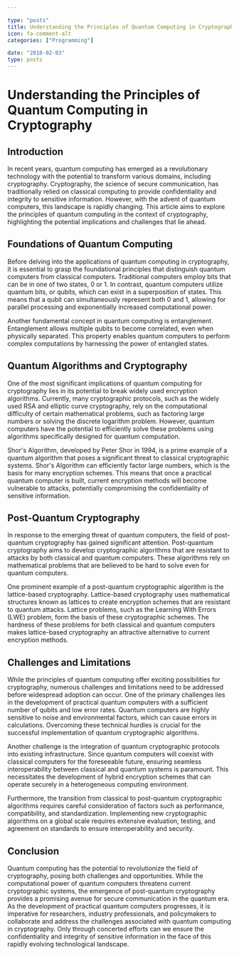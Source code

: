 ```yaml
---

type: "posts"
title: Understanding the Principles of Quantum Computing in Cryptography
icon: fa-comment-alt
categories: ["Programming"]

date: "2018-02-03"
type: posts
---
```





# Understanding the Principles of Quantum Computing in Cryptography

## Introduction

In recent years, quantum computing has emerged as a revolutionary technology with the potential to transform various domains, including cryptography. Cryptography, the science of secure communication, has traditionally relied on classical computing to provide confidentiality and integrity to sensitive information. However, with the advent of quantum computers, this landscape is rapidly changing. This article aims to explore the principles of quantum computing in the context of cryptography, highlighting the potential implications and challenges that lie ahead.

## Foundations of Quantum Computing

Before delving into the applications of quantum computing in cryptography, it is essential to grasp the foundational principles that distinguish quantum computers from classical computers. Traditional computers employ bits that can be in one of two states, 0 or 1. In contrast, quantum computers utilize quantum bits, or qubits, which can exist in a superposition of states. This means that a qubit can simultaneously represent both 0 and 1, allowing for parallel processing and exponentially increased computational power.

Another fundamental concept in quantum computing is entanglement. Entanglement allows multiple qubits to become correlated, even when physically separated. This property enables quantum computers to perform complex computations by harnessing the power of entangled states.

## Quantum Algorithms and Cryptography

One of the most significant implications of quantum computing for cryptography lies in its potential to break widely used encryption algorithms. Currently, many cryptographic protocols, such as the widely used RSA and elliptic curve cryptography, rely on the computational difficulty of certain mathematical problems, such as factoring large numbers or solving the discrete logarithm problem. However, quantum computers have the potential to efficiently solve these problems using algorithms specifically designed for quantum computation.

Shor's Algorithm, developed by Peter Shor in 1994, is a prime example of a quantum algorithm that poses a significant threat to classical cryptographic systems. Shor's Algorithm can efficiently factor large numbers, which is the basis for many encryption schemes. This means that once a practical quantum computer is built, current encryption methods will become vulnerable to attacks, potentially compromising the confidentiality of sensitive information.

## Post-Quantum Cryptography

In response to the emerging threat of quantum computers, the field of post-quantum cryptography has gained significant attention. Post-quantum cryptography aims to develop cryptographic algorithms that are resistant to attacks by both classical and quantum computers. These algorithms rely on mathematical problems that are believed to be hard to solve even for quantum computers.

One prominent example of a post-quantum cryptographic algorithm is the lattice-based cryptography. Lattice-based cryptography uses mathematical structures known as lattices to create encryption schemes that are resistant to quantum attacks. Lattice problems, such as the Learning With Errors (LWE) problem, form the basis of these cryptographic schemes. The hardness of these problems for both classical and quantum computers makes lattice-based cryptography an attractive alternative to current encryption methods.

## Challenges and Limitations

While the principles of quantum computing offer exciting possibilities for cryptography, numerous challenges and limitations need to be addressed before widespread adoption can occur. One of the primary challenges lies in the development of practical quantum computers with a sufficient number of qubits and low error rates. Quantum computers are highly sensitive to noise and environmental factors, which can cause errors in calculations. Overcoming these technical hurdles is crucial for the successful implementation of quantum cryptographic algorithms.

Another challenge is the integration of quantum cryptographic protocols into existing infrastructure. Since quantum computers will coexist with classical computers for the foreseeable future, ensuring seamless interoperability between classical and quantum systems is paramount. This necessitates the development of hybrid encryption schemes that can operate securely in a heterogeneous computing environment.

Furthermore, the transition from classical to post-quantum cryptographic algorithms requires careful consideration of factors such as performance, compatibility, and standardization. Implementing new cryptographic algorithms on a global scale requires extensive evaluation, testing, and agreement on standards to ensure interoperability and security.

## Conclusion

Quantum computing has the potential to revolutionize the field of cryptography, posing both challenges and opportunities. While the computational power of quantum computers threatens current cryptographic systems, the emergence of post-quantum cryptography provides a promising avenue for secure communication in the quantum era. As the development of practical quantum computers progresses, it is imperative for researchers, industry professionals, and policymakers to collaborate and address the challenges associated with quantum computing in cryptography. Only through concerted efforts can we ensure the confidentiality and integrity of sensitive information in the face of this rapidly evolving technological landscape.